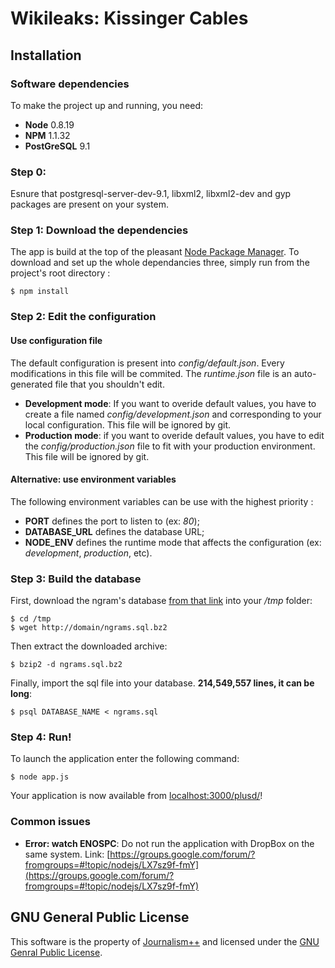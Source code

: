 # Wikileaks: Kissinger Cables
## Installation
### Software dependencies
To make the project up and running, you need:

* **Node** 0.8.19
* **NPM** 1.1.32
* **PostGreSQL** 9.1

### Step 0:
Esnure that postgresql-server-dev-9.1, libxml2, libxml2-dev and gyp packages are present on your system.

### Step 1: Download the dependencies
The app is build at the top of the pleasant [Node Package Manager](http://npmjs.org/). To download and set up the whole dependancies three, simply run from the project's root directory :

    $ npm install

### Step 2: Edit the configuration
#### Use configuration file
The default configuration is present into *config/default.json*. Every modifications in this file will be commited. The *runtime.json* file is an auto-generated file that you shouldn't edit.

* **Development mode**: If you want to overide default values, you have to create a file named *config/development.json* and corresponding to your local configuration. This file will be ignored by git. 
* **Production mode**: if you want to overide default values, you have to edit the *config/production.json* file to fit with your production environment. This file will be ignored by git.

#### Alternative: use environment variables
The following environment variables can be use with the highest priority :

* **PORT** defines the port to listen to (ex: *80*);
* **DATABASE_URL** defines the database URL;
* **NODE_ENV** defines the runtime mode that affects the configuration (ex: *development*, *production*, etc).

### Step 3: Build the database

First, download the ngram's database [from that link](http://domain/ngrams.sql.bz2) into your */tmp* folder:    
    
    $ cd /tmp        
    $ wget http://domain/ngrams.sql.bz2    

Then extract the downloaded archive: 

    $ bzip2 -d ngrams.sql.bz2

Finally, import the sql file into your database. **214,549,557 lines, it can be long**:
 
    $ psql DATABASE_NAME < ngrams.sql    

### Step 4: Run!
To launch the application enter the following command: 

    $ node app.js

Your application is now available from [localhost:3000/plusd/](http://localhost:3000/plusd/)!



### Common issues
* **Error: watch ENOSPC**: Do not run the application with DropBox on the same system.
Link: [https://groups.google.com/forum/?fromgroups=#!topic/nodejs/LX7sz9f-fmY](https://groups.google.com/forum/?fromgroups=#!topic/nodejs/LX7sz9f-fmY)

## GNU General Public License
This software is the property of [Journalism++](http://jplusplus.org) and licensed under the [GNU Genral Public License](https://www.gnu.org/licenses/gpl-3.0.txt).